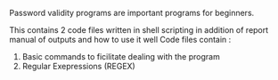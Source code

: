 Password validity programs are important programs for beginners.

This contains 2 code files written in shell scripting in addition of report manual of outputs and how to use it well
Code files contain : 

1. Basic commands to ficilitate dealing with the program
2. Regular Exepressions (REGEX) 

